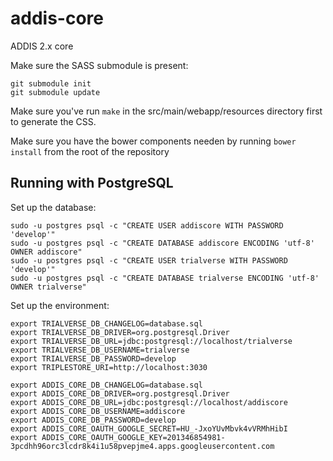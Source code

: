 addis-core
==========

ADDIS 2.x core

Make sure the SASS submodule is present:

    git submodule init
    git submodule update

Make sure you've run `make` in the src/main/webapp/resources directory first to generate the CSS.

Make sure you have the bower components needen by running `bower install` from the root of the repository

Running with PostgreSQL
-----------------------


Set up the database:

```
sudo -u postgres psql -c "CREATE USER addiscore WITH PASSWORD 'develop'"
sudo -u postgres psql -c "CREATE DATABASE addiscore ENCODING 'utf-8' OWNER addiscore"
sudo -u postgres psql -c "CREATE USER trialverse WITH PASSWORD 'develop'"
sudo -u postgres psql -c "CREATE DATABASE trialverse ENCODING 'utf-8' OWNER trialverse"

```

Set up the environment:

```
export TRIALVERSE_DB_CHANGELOG=database.sql
export TRIALVERSE_DB_DRIVER=org.postgresql.Driver
export TRIALVERSE_DB_URL=jdbc:postgresql://localhost/trialverse
export TRIALVERSE_DB_USERNAME=trialverse
export TRIALVERSE_DB_PASSWORD=develop
export TRIPLESTORE_URI=http://localhost:3030

export ADDIS_CORE_DB_CHANGELOG=database.sql
export ADDIS_CORE_DB_DRIVER=org.postgresql.Driver
export ADDIS_CORE_DB_URL=jdbc:postgresql://localhost/addiscore
export ADDIS_CORE_DB_USERNAME=addiscore
export ADDIS_CORE_DB_PASSWORD=develop
export ADDIS_CORE_OAUTH_GOOGLE_SECRET=HU_-JxoYUvMbvk4vVRMhHibI
export ADDIS_CORE_OAUTH_GOOGLE_KEY=201346854981-3pcdhh96orc3lcdr8k4i1u58pvepjme4.apps.googleusercontent.com
```
